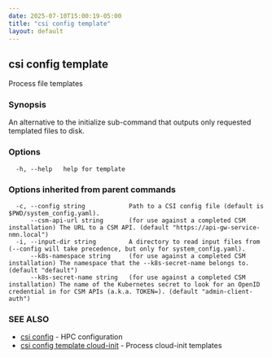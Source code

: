 ```yaml
---
date: 2025-07-10T15:00:19-05:00
title: "csi config template"
layout: default
---
```

## csi config template

Process file templates

### Synopsis

An alternative to the initialize sub-command that outputs only requested templated files to disk.

### Options

```
  -h, --help   help for template
```

### Options inherited from parent commands

```
  -c, --config string            Path to a CSI config file (default is $PWD/system_config.yaml).
      --csm-api-url string       (for use against a completed CSM installation) The URL to a CSM API. (default "https://api-gw-service-nmn.local")
  -i, --input-dir string         A directory to read input files from (--config will take precedence, but only for system_config.yaml).
      --k8s-namespace string     (for use against a completed CSM installation) The namespace that the --k8s-secret-name belongs to. (default "default")
      --k8s-secret-name string   (for use against a completed CSM installation) The name of the Kubernetes secret to look for an OpenID credential in for CSM APIs (a.k.a. TOKEN=). (default "admin-client-auth")
```

### SEE ALSO

* [csi config](/commands/csi_config/)	 - HPC configuration
* [csi config template cloud-init](/commands/csi_config_template_cloud-init/)	 - Process cloud-init templates

